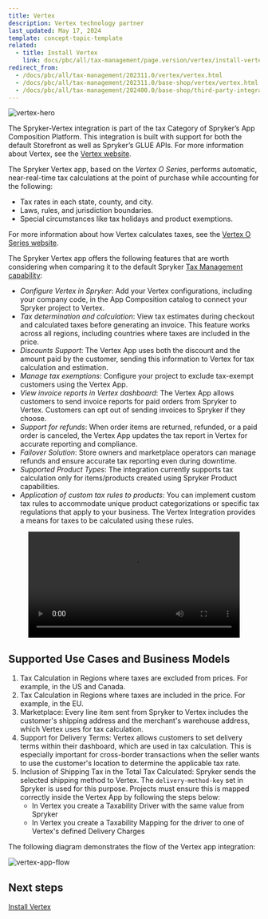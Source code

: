 ```yaml
---
title: Vertex
description: Vertex technology partner
last_updated: May 17, 2024
template: concept-topic-template
related:
  - title: Install Vertex
    link: docs/pbc/all/tax-management/page.version/vertex/install-vertex/install-vertex.html
redirect_from:
  - /docs/pbc/all/tax-management/202311.0/vertex/vertex.html
  - /docs/pbc/all/tax-management/202311.0/base-shop/vertex/vertex.html
  - /docs/pbc/all/tax-management/202400.0/base-shop/third-party-integrations/vertex/vertex.html
---
```


![vertex-hero](https://spryker.s3.eu-central-1.amazonaws.com/docs/pbc/all/tax-management/vertex/vertex.md/vertex-hero.png)

The Spryker-Vertex integration is part of the tax Category of Spryker’s App Composition Platform. This integration is built with support for both the default Storefront as well as Spryker’s GLUE APIs. For more information about Vertex, see the [Vertex website](https://www.vertexinc.com/).

The Spryker Vertex app, based on the *Vertex O Series*, performs automatic, near-real-time tax calculations at the point of purchase while accounting for the following:

* Tax rates in each state, county, and city.  
* Laws, rules, and jurisdiction boundaries.  
* Special circumstances like tax holidays and product exemptions.

For more information about how Vertex calculates taxes, see the [Vertex O Series website](https://www.vertexinc.com/solutions/products/vertex-indirect-tax-o-series).

The Spryker Vertex app offers the following features that are worth considering when comparing it to the default Spryker [Tax Management capability](/docs/pbc/all/tax-management/{{page.version}}/tax-management.html):

- *Configure Vertex in Spryker*: Add your Vertex configurations, including your company code, in the App Composition catalog to connect your Spryker project to Vertex.
- *Tax determination and calculation*: View tax estimates during checkout and calculated taxes before generating an invoice. This feature works across all regions, including countries where taxes are included in the price.
- *Discounts Support*: The Vertex App uses both the discount and the amount paid by the customer, sending this information to Vertex for tax calculation and estimation.
- *Manage tax exemptions*: Configure your project to exclude tax-exempt customers using the Vertex App.
- *View invoice reports in Vertex dashboard*: The Vertex App allows customers to send invoice reports for paid orders from Spryker to Vertex. Customers can opt out of sending invoices to Spryker if they choose.
- *Support for refunds*: When order items are returned, refunded, or a paid order is canceled, the Vertex App updates the tax report in Vertex for accurate reporting and compliance.
- *Failover Solution*: Store owners and marketplace operators can manage refunds and ensure accurate tax reporting even during downtime.
- *Supported Product Types*: The integration currently supports tax calculation only for items/products created using Spryker Product capabilities.
- *Application of custom tax rules to products*: You can implement custom tax rules to accommodate unique product categorizations or specific tax regulations that apply to your business. The Vertex Integration provides a means for taxes to be calculated using these rules.

<figure class="video_container">
    <video width="100%" height="auto" controls>
    <source src="https://spryker.s3.eu-central-1.amazonaws.com/docs/pbc/all/tax-management/vertex/vertex.md/Vertex+Demo.mp4" type="video/mp4">
  </video>
</figure>

## Supported Use Cases and Business Models
1. Tax Calculation in Regions where taxes are excluded from prices. For example, in the US and Canada.
2. Tax Calculation in Regions where taxes are included in the price. For example, in the EU.
3. Marketplace: Every line item sent from Spryker to Vertex includes the customer's shipping address and the merchant's warehouse address, which Vertex uses for tax calculation.
4. Support for Delivery Terms: Vertex allows customers to set delivery terms within their dashboard, which are used in tax calculation. This is especially important for cross-border transactions when the seller wants to use the customer's location to determine the applicable tax rate.
5. Inclusion of Shipping Tax in the Total Tax Calculated: Spryker sends the selected shipping method to Vertex. The `delivery-method-key` set in Spryker is used for this purpose. Projects must ensure this is mapped correctly inside the Vertex App by following the steps below:
   - In Vertex you create a Taxability Driver with the same value from Spryker
   - In Vertex you create a Taxability Mapping for the driver to one of Vertex's defined Delivery Charges


The following diagram demonstrates the flow of the Vertex app integration:

![vertex-app-flow](https://spryker.s3.eu-central-1.amazonaws.com/docs/pbc/all/tax-management/vertex/vertex.md/vertex-app-flow.png)


## Next steps

[Install Vertex](/docs/pbc/all/tax-management/{{page.version}}/base-shop/third-party-integrations/vertex/install-vertex/install-vertex.html)
